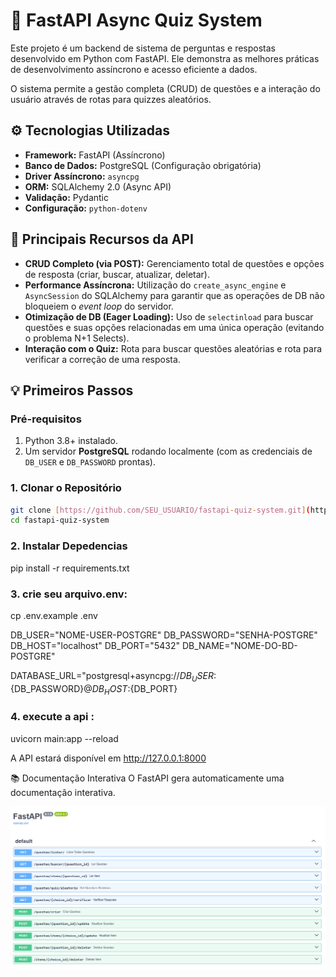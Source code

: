 
# 🧠 FastAPI Async Quiz System

Este projeto é um backend de sistema de perguntas e respostas desenvolvido em Python com FastAPI. Ele demonstra as melhores práticas de desenvolvimento assíncrono e acesso eficiente a dados.

O sistema permite a gestão completa (CRUD) de questões e a interação do usuário através de rotas para quizzes aleatórios.

## ⚙️ Tecnologias Utilizadas

* **Framework:** FastAPI (Assíncrono)
* **Banco de Dados:** PostgreSQL (Configuração obrigatória)
* **Driver Assíncrono:** `asyncpg`
* **ORM:** SQLAlchemy 2.0 (Async API)
* **Validação:** Pydantic
* **Configuração:** `python-dotenv`

## 🚀 Principais Recursos da API

* **CRUD Completo (via POST):** Gerenciamento total de questões e opções de resposta (criar, buscar, atualizar, deletar).
* **Performance Assíncrona:** Utilização do `create_async_engine` e `AsyncSession` do SQLAlchemy para garantir que as operações de DB não bloqueiem o *event loop* do servidor.
* **Otimização de DB (Eager Loading):** Uso de `selectinload` para buscar questões e suas opções relacionadas em uma única operação (evitando o problema N+1 Selects).
* **Interação com o Quiz:** Rota para buscar questões aleatórias e rota para verificar a correção de uma resposta.

## 💡 Primeiros Passos

### Pré-requisitos

1.  Python 3.8+ instalado.
2.  Um servidor **PostgreSQL** rodando localmente (com as credenciais de `DB_USER` e `DB_PASSWORD` prontas).

### 1. Clonar o Repositório

```bash
git clone [https://github.com/SEU_USUARIO/fastapi-quiz-system.git](https://github.com/SEU_USUARIO/fastapi-quiz-system.git)
cd fastapi-quiz-system
```
### 2. Instalar Depedencias

pip install -r requirements.txt

### 3. crie seu arquivo.env: 

cp .env.example .env

DB_USER="NOME-USER-POSTGRE"
DB_PASSWORD="SENHA-POSTGRE"
DB_HOST="localhost"
DB_PORT="5432"
DB_NAME="NOME-DO-BD-POSTGRE"

DATABASE_URL="postgresql+asyncpg://${DB_USER}:${DB_PASSWORD}@${DB_HOST}:${DB_PORT}

### 4. execute a api :

uvicorn main:app --reload

A API estará disponível em http://127.0.0.1:8000

📚 Documentação Interativa
O FastAPI gera automaticamente uma documentação interativa.

![Swagger Imagem](imagem.png)
